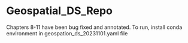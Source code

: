 # Geospatial_DS_Repo


Chapters 8-11 have been bug fixed and annotated.
To run, install conda environment in geospation_ds_20231101.yaml file